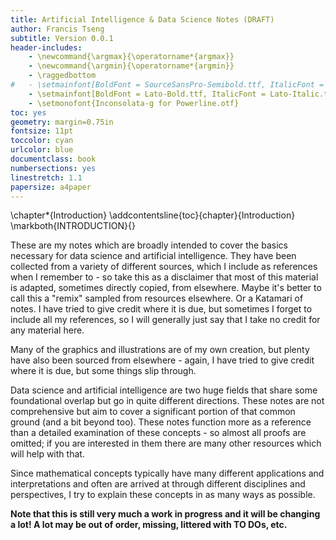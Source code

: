 ```yaml
---
title: Artificial Intelligence & Data Science Notes (DRAFT)
author: Francis Tseng
subtitle: Version 0.0.1
header-includes:
    - \newcommand{\argmax}{\operatorname*{argmax}}
    - \newcommand{\argmin}{\operatorname*{argmin}}
    - \raggedbottom
#   - \setmainfont[BoldFont = SourceSansPro-Semibold.ttf, ItalicFont = SourceSansPro-It.ttf, BoldItalicFont = SourceSansPro-SemiboldIt.ttf]{SourceSansPro-Regular.ttf}
    - \setmainfont[BoldFont = Lato-Bold.ttf, ItalicFont = Lato-Italic.ttf, BoldItalicFont = Lato-BoldItalic.ttf]{Lato-Regular.ttf}
    - \setmonofont{Inconsolata-g for Powerline.otf}
toc: yes
geometry: margin=0.75in
fontsize: 11pt
toccolor: cyan
urlcolor: blue
documentclass: book
numbersections: yes
linestretch: 1.1
papersize: a4paper
---
```



\chapter*{Introduction}
\addcontentsline{toc}{chapter}{Introduction} \markboth{INTRODUCTION}{}

These are my notes which are broadly intended to cover the basics necessary for data science and artificial intelligence. They have been collected from a variety of different sources, which I include as references when I remember to - so take this as a disclaimer that most of this material is adapted, sometimes directly copied, from elsewhere. Maybe it's better to call this a "remix" sampled from resources elsewhere. Or a Katamari of notes. I have tried to give credit where it is due, but sometimes I forget to include all my references, so I will generally just say that I take no credit for any material here.

Many of the graphics and illustrations are of my own creation, but plenty have also been sourced from elsewhere - again, I have tried to give credit where it is due, but some things slip through.

Data science and artificial intelligence are two huge fields that share some foundational overlap but go in quite different directions. These notes are not comprehensive but aim to cover a significant portion of that common ground (and a bit beyond too). These notes function more as a reference than a detailed examination of these concepts - so almost all proofs are omitted; if you are interested in them there are many other resources which will help with that.

Since mathematical concepts typically have many different applications and interpretations and often are arrived at through different disciplines and perspectives, I try to explain these concepts in as many ways as possible.

__Note that this is still very much a work in progress and it will be changing a lot! A lot may be out of order, missing, littered with TO DOs, etc.__
